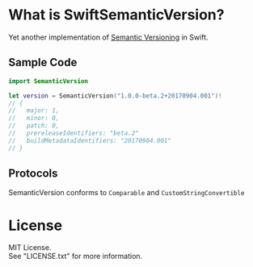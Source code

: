 # What is SwiftSemanticVersion?

Yet another implementation of [Semantic Versioning](http://semver.org/) in Swift.


## Sample Code

```Swift
import SemanticVersion

let version = SemanticVersion("1.0.0-beta.2+20170904.001")!
// {
//   major: 1,
//   minor: 0,
//   patch: 0,
//   prereleaseIdentifiers: "beta.2"
//   buildMetadataIdentifiers: "20170904.001"
// }
```

## Protocols

SemanticVersion conforms to `Comparable` and `CustomStringConvertible`


# License

MIT License.  
See "LICENSE.txt" for more information.
